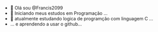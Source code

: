 - 👋 Olá sou @Francis2099
- 👀 Iniciando meus estudos em Programação ...
- 🌱 atualmente estudando logica de programção com linguagem C ...
- ... e aprendendo a usar o github...

<!---
Francis2099/Francis2099 is a ✨ special ✨ repository because its `README.md` (this file) appears on your GitHub profile.
You can click the Preview link to take a look at your changes.
--->
